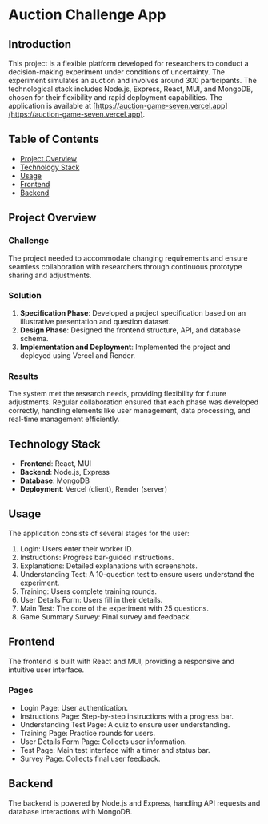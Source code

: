 # Auction Challenge App

## Introduction

This project is a flexible platform developed for researchers to conduct a decision-making experiment under conditions of uncertainty. The experiment simulates an auction and involves around 300 participants. The technological stack includes Node.js, Express, React, MUI, and MongoDB, chosen for their flexibility and rapid deployment capabilities. The application is available at [https://auction-game-seven.vercel.app](https://auction-game-seven.vercel.app).

## Table of Contents

- [Project Overview](#project-overview)
- [Technology Stack](#technology-stack)
- [Usage](#usage)
- [Frontend](#frontend)
- [Backend](#backend)

## Project Overview

### Challenge

The project needed to accommodate changing requirements and ensure seamless collaboration with researchers through continuous prototype sharing and adjustments.

### Solution

1. **Specification Phase**: Developed a project specification based on an illustrative presentation and question dataset.
2. **Design Phase**: Designed the frontend structure, API, and database schema.
3. **Implementation and Deployment**: Implemented the project and deployed using Vercel and Render.

### Results

The system met the research needs, providing flexibility for future adjustments. Regular collaboration ensured that each phase was developed correctly, handling elements like user management, data processing, and real-time management efficiently.

## Technology Stack

- **Frontend**: React, MUI
- **Backend**: Node.js, Express
- **Database**: MongoDB
- **Deployment**: Vercel (client), Render (server)

## Usage

The application consists of several stages for the user:

1. Login: Users enter their worker ID.
2. Instructions: Progress bar-guided instructions.
3. Explanations: Detailed explanations with screenshots.
4. Understanding Test: A 10-question test to ensure users understand the experiment.
5. Training: Users complete training rounds.
6. User Details Form: Users fill in their details.
7. Main Test: The core of the experiment with 25 questions.
8. Game Summary Survey: Final survey and feedback.

## Frontend

The frontend is built with React and MUI, providing a responsive and intuitive user interface.

### Pages

- Login Page: User authentication.
- Instructions Page: Step-by-step instructions with a progress bar.
- Understanding Test Page: A quiz to ensure user understanding.
- Training Page: Practice rounds for users.
- User Details Form Page: Collects user information.
- Test Page: Main test interface with a timer and status bar.
- Survey Page: Collects final user feedback.

## Backend

The backend is powered by Node.js and Express, handling API requests and database interactions with MongoDB.
